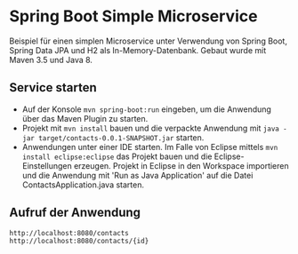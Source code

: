 # Spring Boot Simple Microservice

Beispiel für einen simplen Microservice unter Verwendung von Spring Boot, Spring Data JPA und H2 als In-Memory-Datenbank. Gebaut wurde mit Maven 3.5 und Java 8.

## Service starten

* Auf der Konsole `mvn spring-boot:run` eingeben, um die Anwendung über das Maven Plugin zu starten.
* Projekt mit `mvn install` bauen und die verpackte Anwendung mit `java -jar target/contacts-0.0.1-SNAPSHOT.jar` starten.
* Anwendungen unter einer IDE starten. Im Falle von Eclipse mittels `mvn install eclipse:eclipse` das Projekt bauen und die Eclipse-Einstellungen erzeugen. Projekt in Eclipse in den Workspace importieren und die Anwendung mit 'Run as Java Application' auf die Datei ContactsApplication.java starten.

## Aufruf der Anwendung

`http://localhost:8080/contacts`<br/>
`http://localhost:8080/contacts/{id}`
